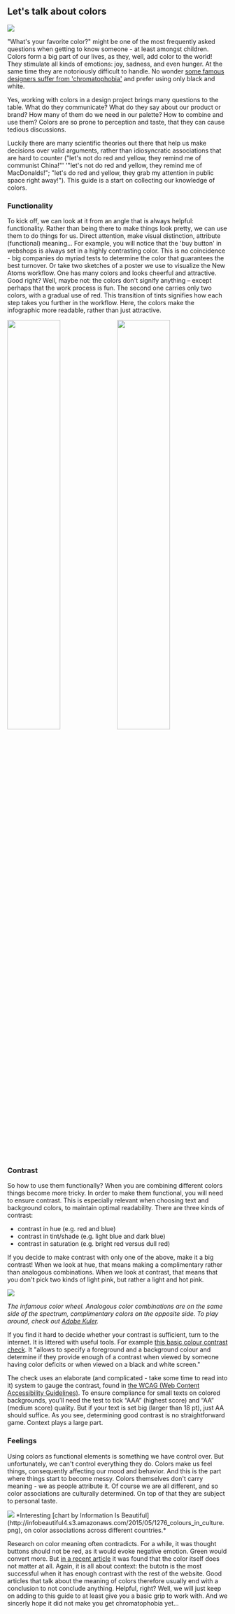 ## Let's talk about colors

<img src="http://i.imgur.com/REhWprI.jpg">

"What's your favorite color?" might be one of the most frequently asked questions when getting to know someone - at least amongst children. Colors form a big part of our lives, as they, well, add color to the world! They stimulate all kinds of emotions: joy, sadness, and even hunger. At the same time they are notoriously difficult to handle. No wonder [some famous designers suffer from 'chromatophobia'](http://designobserver.com/article.php?id=37586) and prefer using only black and white.

Yes, working with colors in a design project brings many questions to the table. What do they communicate? What do they say about our product or brand? How many of them do we need in our palette? How to combine and use them? Colors are so prone to perception and taste, that they can cause tedious discussions.

Luckily there are many scientific theories out there that help us make decisions over valid arguments, rather than idiosyncratic associations that are hard to counter ("let's not do red and yellow, they remind me of communist China!"' '"let's not do red and yellow, they remind me of MacDonalds!"; "let's do red and yellow, they grab my attention in public space right away!").
This guide is a start on collecting our knowledge of  colors.


### Functionality
To kick off, we can look at it from an angle that is always helpful: functionality. Rather than being there to make things look pretty, we can use them to do things for us. Direct attention, make visual distinction, attribute (functional) meaning... For example, you will notice that the 'buy button' in webshops is always set in a highly contrasting color. This is no coincidence - big companies do myriad tests to determine the color that guarantees the best turnover. Or take two sketches of a poster we use to visualize the New Atoms workflow. One has many colors and looks cheerful and attractive. Good right? Well, maybe not: the colors don't signify anything – except perhaps that the work process is fun.
The second one carries only two colors, with a gradual use of red. This transition of tints signifies how each step takes you further in the workflow. Here, the colors make the infographic more readable, rather than just attractive.

<img src="http://i.imgur.com/xR5BJLn.jpg" width="49%">
<img src="http://i.imgur.com/hiytmFg.jpg" width="49%">

### Contrast
So how to use them functionally? When you are combining different colors things become more tricky. In order to make them functional, you will need to ensure contrast. This is especially relevant when choosing text and background colors, to maintain optimal readability. There are three kinds of contrast:

* contrast in hue (e.g. red and blue)
* contrast in tint/shade (e.g. light blue and dark blue)
* contrast in saturation (e.g. bright red versus dull red)

If you decide to make contrast with only one of the above, make it a big contrast! When we look at hue, that means making a complimentary rather than analogous combinations. When we look at contrast, that means that you don't pick two kinds of light pink, but rather a light and hot pink.

<img src="http://i.imgur.com/6iVSiFM.jpg">

*The infamous color wheel. Analogous color combinations are on the same side of the spectrum, complimentary colors on the opposite side. To play around, check out [Adobe Kuler](https://color.adobe.com/).*

If you find it hard to decide whether your contrast is sufficient, turn to the internet. It is littered with useful tools. For example [this basic colour contrast check](https://snook.ca/technical/colour_contrast/colour.html#fg=33FF33,bg=333333). It "allows to specify a foreground and a background colour and determine if they provide enough of a contrast when viewed by someone having color deficits or when viewed on a black and white screen."

The check uses an elaborate (and complicated - take some time to read into it) system to gauge the contrast, found in [the WCAG (Web Content Accessibility Guidelines)](https://www.w3.org/TR/WCAG20). To ensure compliance for small texts on colored backgrounds, you’ll need the test to tick “AAA” (highest score) and “AA” (medium score) quality. But if your text is set big (larger than 18 pt), just AA should suffice. As you see, determining good contrast is no straightforward game. Context plays a large part.

### Feelings
Using colors as functional elements is something we have control over. But unfortunately, we can't control everything they do. Colors make us feel things, consequently affecting our mood and behavior. And this is the part where things start to become messy. Colors themselves don't carry meaning - we as people attribute it. Of course we are all different, and so color associations are culturally determined. On top of that they are subject to personal taste.

<img src="http://infobeautiful4.s3.amazonaws.com/2015/05/1276_colours_in_culture.png">
*Interesting [chart by Information Is Beautiful](http://infobeautiful4.s3.amazonaws.com/2015/05/1276_colours_in_culture.png), on color associations across different countries.*

Research on color meaning often contradicts. For a while, it was thought buttons should not be red, as it would evoke negative emotion. Green would convert more. But [in a recent article](http://conversionxl.com/which-color-converts-the-best/) it was found that the color itself does not matter at all. Again, it is all about context: the butotn is the most successful when it has enough contrast with the rest of the website.
Good articles that talk about the meaning of colors therefore usually end with a conclusion to not conclude anything. Helpful, right? Well, we will just keep on adding to this guide to at least give you a basic grip to work with. And we sincerly hope it did not make you get chromatophobia yet...
